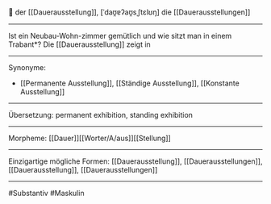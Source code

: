 🔵 der [[Dauerausstellung]], [ˈdaʊ̯ɐʔaʊ̯sˌʃtɛlʊŋ]
die [[Dauerausstellungen]]

---
Ist ein Neubau-Wohn-zimmer gemütlich und wie sitzt man in einem Trabant*? Die [[Dauerausstellung]] zeigt in

---
Synonyme:
- [[Permanente Ausstellung]], [[Ständige Ausstellung]], [[Konstante Ausstellung]]

---
Übersetzung: permanent exhibition, standing exhibition

---
Morpheme:
[[Dauer]][[Worter/A/aus]][[Stellung]]

---
Einzigartige mögliche Formen: [[Dauerausstellung]], [[Dauerausstellungen]], [[Dauerausstellung]], [[Dauerausstellungen]]

---
#Substantiv #Maskulin